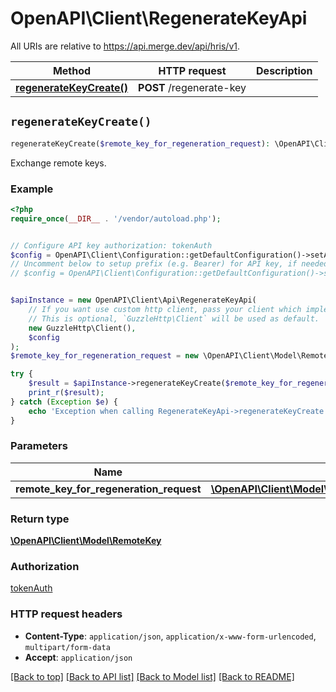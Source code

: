# OpenAPI\Client\RegenerateKeyApi

All URIs are relative to https://api.merge.dev/api/hris/v1.

Method | HTTP request | Description
------------- | ------------- | -------------
[**regenerateKeyCreate()**](RegenerateKeyApi.md#regenerateKeyCreate) | **POST** /regenerate-key | 


## `regenerateKeyCreate()`

```php
regenerateKeyCreate($remote_key_for_regeneration_request): \OpenAPI\Client\Model\RemoteKey
```



Exchange remote keys.

### Example

```php
<?php
require_once(__DIR__ . '/vendor/autoload.php');


// Configure API key authorization: tokenAuth
$config = OpenAPI\Client\Configuration::getDefaultConfiguration()->setApiKey('Authorization', 'YOUR_API_KEY');
// Uncomment below to setup prefix (e.g. Bearer) for API key, if needed
// $config = OpenAPI\Client\Configuration::getDefaultConfiguration()->setApiKeyPrefix('Authorization', 'Bearer');


$apiInstance = new OpenAPI\Client\Api\RegenerateKeyApi(
    // If you want use custom http client, pass your client which implements `GuzzleHttp\ClientInterface`.
    // This is optional, `GuzzleHttp\Client` will be used as default.
    new GuzzleHttp\Client(),
    $config
);
$remote_key_for_regeneration_request = new \OpenAPI\Client\Model\RemoteKeyForRegenerationRequest(); // \OpenAPI\Client\Model\RemoteKeyForRegenerationRequest

try {
    $result = $apiInstance->regenerateKeyCreate($remote_key_for_regeneration_request);
    print_r($result);
} catch (Exception $e) {
    echo 'Exception when calling RegenerateKeyApi->regenerateKeyCreate: ', $e->getMessage(), PHP_EOL;
}
```

### Parameters

Name | Type | Description  | Notes
------------- | ------------- | ------------- | -------------
 **remote_key_for_regeneration_request** | [**\OpenAPI\Client\Model\RemoteKeyForRegenerationRequest**](../Model/RemoteKeyForRegenerationRequest.md)|  |

### Return type

[**\OpenAPI\Client\Model\RemoteKey**](../Model/RemoteKey.md)

### Authorization

[tokenAuth](../../README.md#tokenAuth)

### HTTP request headers

- **Content-Type**: `application/json`, `application/x-www-form-urlencoded`, `multipart/form-data`
- **Accept**: `application/json`

[[Back to top]](#) [[Back to API list]](../../README.md#endpoints)
[[Back to Model list]](../../README.md#models)
[[Back to README]](../../README.md)
